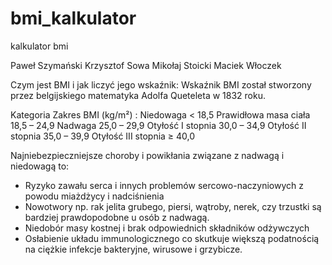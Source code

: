 # bmi_kalkulator

kalkulator bmi

Paweł Szymański
Krzysztof Sowa
Mikołaj Stoicki
Maciek Włoczek

Czym jest BMI i jak liczyć jego wskaźnik:
Wskaźnik BMI został stworzony przez belgijskiego matematyka Adolfa Queteleta w 1832 roku.

Kategoria	Zakres BMI (kg/m²) :
Niedowaga	< 18,5
Prawidłowa masa ciała	18,5 – 24,9
Nadwaga	25,0 – 29,9
Otyłość I stopnia	30,0 – 34,9
Otyłość II stopnia	35,0 – 39,9
Otyłość III stopnia	≥ 40,0

Najniebezpieczniejsze choroby i powikłania związane z nadwagą i niedowagą to:
- Ryzyko zawału serca i innych problemów sercowo-naczyniowych z powodu miażdżycy i nadciśnienia
- Nowotwory np. rak jelita grubego, piersi, wątroby, nerek, czy trzustki są bardziej prawdopodobne u osób z nadwagą.
- Niedobór masy kostnej i brak odpowiednich składników odżywczych
- Osłabienie układu immunologicznego co skutkuje większą podatnością na ciężkie infekcje bakteryjne, wirusowe i grzybicze.
